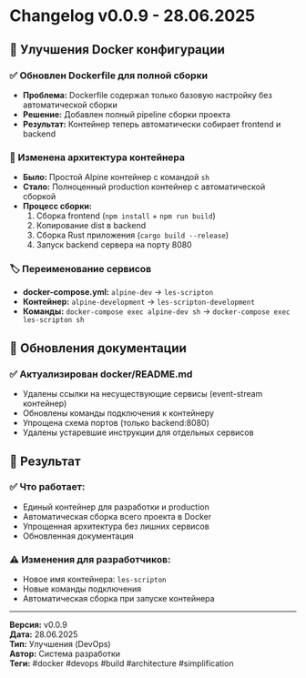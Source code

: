 # Changelog v0.0.9 - 28.06.2025

## 🐳 Улучшения Docker конфигурации

### ✅ Обновлен Dockerfile для полной сборки
- **Проблема:** Dockerfile содержал только базовую настройку без автоматической сборки
- **Решение:** Добавлен полный pipeline сборки проекта
- **Результат:** Контейнер теперь автоматически собирает frontend и backend

### 🔄 Изменена архитектура контейнера
- **Было:** Простой Alpine контейнер с командой `sh`
- **Стало:** Полноценный production контейнер с автоматической сборкой
- **Процесс сборки:**
  1. Сборка frontend (`npm install` + `npm run build`)
  2. Копирование dist в backend
  3. Сборка Rust приложения (`cargo build --release`)
  4. Запуск backend сервера на порту 8080

### 🏷️ Переименование сервисов
- **docker-compose.yml:** `alpine-dev` → `les-scripton`
- **Контейнер:** `alpine-development` → `les-scripton-development`
- **Команды:** `docker-compose exec alpine-dev sh` → `docker-compose exec les-scripton sh`

## 🔧 Обновления документации

### ✅ Актуализирован docker/README.md
- Удалены ссылки на несуществующие сервисы (event-stream контейнер)
- Обновлены команды подключения к контейнеру
- Упрощена схема портов (только backend:8080)
- Удалены устаревшие инструкции для отдельных сервисов

## 🎯 Результат

### ✅ Что работает:
- Единый контейнер для разработки и production
- Автоматическая сборка всего проекта в Docker
- Упрощенная архитектура без лишних сервисов
- Обновленная документация

### ⚠️ Изменения для разработчиков:
- Новое имя контейнера: `les-scripton`
- Новые команды подключения
- Автоматическая сборка при запуске контейнера

---

**Версия:** v0.0.9  
**Дата:** 28.06.2025  
**Тип:** Улучшения (DevOps)  
**Автор:** Система разработки  
**Теги:** #docker #devops #build #architecture #simplification
